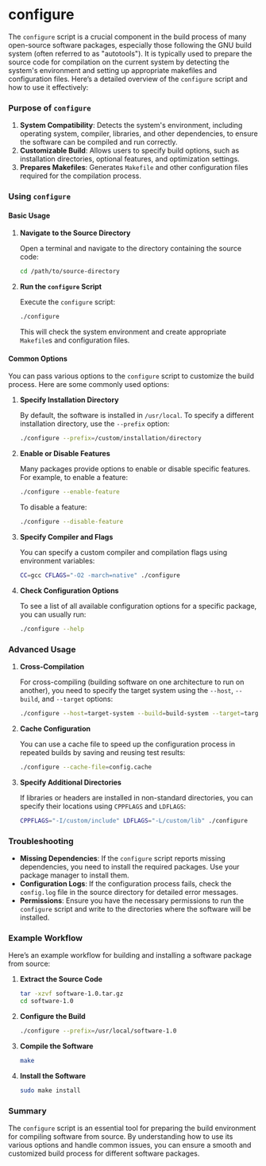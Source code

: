 # configure

The `configure` script is a crucial component in the build process of many open-source software packages, especially those following the GNU build system (often referred to as "autotools"). It is typically used to prepare the source code for compilation on the current system by detecting the system's environment and setting up appropriate makefiles and configuration files. Here’s a detailed overview of the `configure` script and how to use it effectively:

### Purpose of `configure`

1. **System Compatibility**: Detects the system's environment, including operating system, compiler, libraries, and other dependencies, to ensure the software can be compiled and run correctly.
2. **Customizable Build**: Allows users to specify build options, such as installation directories, optional features, and optimization settings.
3. **Prepares Makefiles**: Generates `Makefile` and other configuration files required for the compilation process.

### Using `configure`

#### Basic Usage

1. **Navigate to the Source Directory**

   Open a terminal and navigate to the directory containing the source code:

   ```sh
   cd /path/to/source-directory
   ```

2. **Run the `configure` Script**

   Execute the `configure` script:

   ```sh
   ./configure
   ```

   This will check the system environment and create appropriate `Makefile`s and configuration files.

#### Common Options

You can pass various options to the `configure` script to customize the build process. Here are some commonly used options:

1. **Specify Installation Directory**

   By default, the software is installed in `/usr/local`. To specify a different installation directory, use the `--prefix` option:

   ```sh
   ./configure --prefix=/custom/installation/directory
   ```

2. **Enable or Disable Features**

   Many packages provide options to enable or disable specific features. For example, to enable a feature:

   ```sh
   ./configure --enable-feature
   ```

   To disable a feature:

   ```sh
   ./configure --disable-feature
   ```

3. **Specify Compiler and Flags**

   You can specify a custom compiler and compilation flags using environment variables:

   ```sh
   CC=gcc CFLAGS="-O2 -march=native" ./configure
   ```

4. **Check Configuration Options**

   To see a list of all available configuration options for a specific package, you can usually run:

   ```sh
   ./configure --help
   ```

### Advanced Usage

1. **Cross-Compilation**

   For cross-compiling (building software on one architecture to run on another), you need to specify the target system using the `--host`, `--build`, and `--target` options:

   ```sh
   ./configure --host=target-system --build=build-system --target=target-system
   ```

2. **Cache Configuration**

   You can use a cache file to speed up the configuration process in repeated builds by saving and reusing test results:

   ```sh
   ./configure --cache-file=config.cache
   ```

3. **Specify Additional Directories**

   If libraries or headers are installed in non-standard directories, you can specify their locations using `CPPFLAGS` and `LDFLAGS`:

   ```sh
   CPPFLAGS="-I/custom/include" LDFLAGS="-L/custom/lib" ./configure
   ```

### Troubleshooting

- **Missing Dependencies**: If the `configure` script reports missing dependencies, you need to install the required packages. Use your package manager to install them.
- **Configuration Logs**: If the configuration process fails, check the `config.log` file in the source directory for detailed error messages.
- **Permissions**: Ensure you have the necessary permissions to run the `configure` script and write to the directories where the software will be installed.

### Example Workflow

Here’s an example workflow for building and installing a software package from source:

1. **Extract the Source Code**

   ```sh
   tar -xzvf software-1.0.tar.gz
   cd software-1.0
   ```

2. **Configure the Build**

   ```sh
   ./configure --prefix=/usr/local/software-1.0
   ```

3. **Compile the Software**

   ```sh
   make
   ```

4. **Install the Software**

   ```sh
   sudo make install
   ```

### Summary

The `configure` script is an essential tool for preparing the build environment for compiling software from source. By understanding how to use its various options and handle common issues, you can ensure a smooth and customized build process for different software packages.
